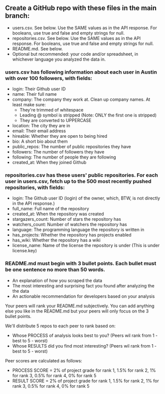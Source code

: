## Create a GitHub repo with these files in the main branch:

- users.csv. See below. Use the SAME values as in the API response. For booleans, use true and false and empty strings for null.
- repositories.csv. See below. Use the SAME values as in the API response. For booleans, use true and false and empty strings for null.
- README.md. See below.
- Optional but recommended: your code and/or spreadsheet, in whichever language you analyzed the data in.

### users.csv has following information about each user in Austin with over 100 followers, with fields:

- login: Their Github user ID
- name: Their full name
- company: The company they work at. Clean up company names. At least make sure:
    - They're trimmed of whitespace
    - Leading @ symbol is stripped (Note: ONLY the first one is stripped)
    - They are converted to UPPERCASE
- location: The city they are in
- email: Their email address
- hireable: Whether they are open to being hired
- bio: A short bio about them
- public_repos: The number of public repositories they have
- followers: The number of followers they have
- following: The number of people they are following
- created_at: When they joined Github

### repositories.csv has these users' public repositories. For each user in users.csv, fetch up to the 500 most recently pushed repositories, with fields:

- login: The Github user ID (login) of the owner, which, BTW, is not directly in the API response.)
- full_name: Full name of the repository
- created_at: When the repository was created
- stargazers_count: Number of stars the repository has
- watchers_count: Number of watchers the repository has
- language: The programming language the repository is written in
- has_projects: Whether the repository has projects enabled
- has_wiki: Whether the repository has a wiki
- license_name: Name of the license the repository is under (This is under license.key)

### README.md must begin with 3 bullet points. Each bullet must be one sentence no more than 50 words.

- An explanation of how you scraped the data
- The most interesting and surprising fact you found after analyzing the the data
- An actionable recommendation for developers based on your analysis

Your peers will rank your README.md subjectively. You can add anything else you like in the README.md but your peers will only focus on the 3 bullet points.

We'll distribute 5 repos to each peer to rank based on:

- Whose PROCESS of analysis looks best to you? (Peers wil rank from 1 - best to 5 - worst)
- Whose RESULTS did you find most interesting? (Peers wil rank from 1 - best to 5 - worst)

Peer scores are calculated as follows:

- PROCESS SCORE = 2% of project grade for rank 1, 1.5% for rank 2, 1% for rank 3, 0.5% for rank 4, 0% for rank 5
- RESULT SCORE = 2% of project grade for rank 1, 1.5% for rank 2, 1% for rank 3, 0.5% for rank 4, 0% for rank 5